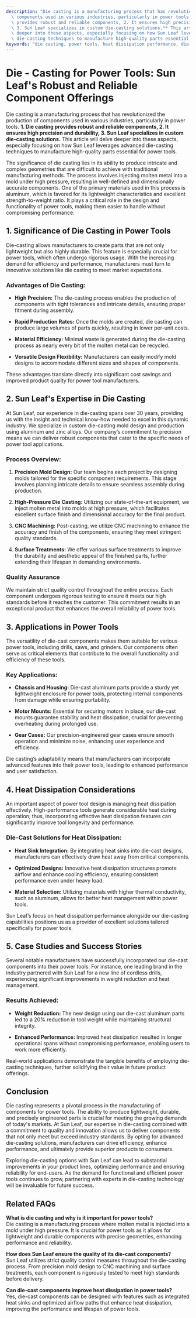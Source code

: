 ```yaml
---
description: "Die casting is a manufacturing process that has revolutionized the production of\
  \ components used in various industries, particularly in power tools. **1. Die casting\
  \ provides robust and reliable components, 2. It ensures high precision and durability,\
  \ 3. Sun Leaf specializes in custom die-casting solutions.** This article will delve\
  \ deeper into these aspects, especially focusing on how Sun Leaf leverages advanced\
  \ die-casting techniques to manufacture high-quality parts essential for power tools."
keywords: "die casting, power tools, heat dissipation performance, die-cast aluminum"
---
```

# Die - Casting for Power Tools: Sun Leaf's Robust and Reliable Component Offerings

Die casting is a manufacturing process that has revolutionized the production of components used in various industries, particularly in power tools. **1. Die casting provides robust and reliable components, 2. It ensures high precision and durability, 3. Sun Leaf specializes in custom die-casting solutions.** This article will delve deeper into these aspects, especially focusing on how Sun Leaf leverages advanced die-casting techniques to manufacture high-quality parts essential for power tools.

The significance of die casting lies in its ability to produce intricate and complex geometries that are difficult to achieve with traditional manufacturing methods. The process involves injecting molten metal into a mold under high pressure, resulting in well-defined and dimensionally accurate components. One of the primary materials used in this process is aluminum, which is favored for its lightweight characteristics and excellent strength-to-weight ratio. It plays a critical role in the design and functionality of power tools, making them easier to handle without compromising performance.

## **1. Significance of Die Casting in Power Tools**

Die-casting allows manufacturers to create parts that are not only lightweight but also highly durable. This feature is especially crucial for power tools, which often undergo rigorous usage. With the increasing demand for efficiency and performance, manufacturers must turn to innovative solutions like die casting to meet market expectations.

### **Advantages of Die Casting:**

- **High Precision:** The die-casting process enables the production of components with tight tolerances and intricate details, ensuring proper fitment during assembly.
  
- **Rapid Production Rates:** Once the molds are created, die casting can produce large volumes of parts quickly, resulting in lower per-unit costs.
  
- **Material Efficiency:** Minimal waste is generated during the die-casting process as nearly every bit of the molten metal can be recycled.

- **Versatile Design Flexibility:** Manufacturers can easily modify mold designs to accommodate different sizes and shapes of components.

These advantages translate directly into significant cost savings and improved product quality for power tool manufacturers.

## **2. Sun Leaf's Expertise in Die Casting**

At Sun Leaf, our experience in die-casting spans over 30 years, providing us with the insight and technical know-how needed to excel in this dynamic industry. We specialize in custom die-casting mold design and production using aluminum and zinc alloys. Our company’s commitment to precision means we can deliver robust components that cater to the specific needs of power tool applications.

### **Process Overview:**

1. **Precision Mold Design:** Our team begins each project by designing molds tailored for the specific component requirements. This stage involves planning intricate details to ensure seamless assembly during production.

2. **High-Pressure Die Casting:** Utilizing our state-of-the-art equipment, we inject molten metal into molds at high pressure, which facilitates excellent surface finish and dimensional accuracy for the final product.

3. **CNC Machining:** Post-casting, we utilize CNC machining to enhance the accuracy and finish of the components, ensuring they meet stringent quality standards.

4. **Surface Treatments:** We offer various surface treatments to improve the durability and aesthetic appeal of the finished parts, further extending their lifespan in demanding environments.

### **Quality Assurance**

We maintain strict quality control throughout the entire process. Each component undergoes rigorous testing to ensure it meets our high standards before it reaches the customer. This commitment results in an exceptional product that enhances the overall reliability of power tools.

## **3. Applications in Power Tools**

The versatility of die-cast components makes them suitable for various power tools, including drills, saws, and grinders. Our components often serve as critical elements that contribute to the overall functionality and efficiency of these tools. 

### **Key Applications:**

- **Chassis and Housing:** Die-cast aluminum parts provide a sturdy yet lightweight enclosure for power tools, protecting internal components from damage while ensuring portability.

- **Motor Mounts:** Essential for securing motors in place, our die-cast mounts guarantee stability and heat dissipation, crucial for preventing overheating during prolonged use.

- **Gear Cases:** Our precision-engineered gear cases ensure smooth operation and minimize noise, enhancing user experience and efficiency.

Die casting’s adaptability means that manufacturers can incorporate advanced features into their power tools, leading to enhanced performance and user satisfaction.

## **4. Heat Dissipation Considerations**

An important aspect of power tool design is managing heat dissipation effectively. High-performance tools generate considerable heat during operation; thus, incorporating effective heat dissipation features can significantly improve tool longevity and performance. 

### **Die-Cast Solutions for Heat Dissipation:**

- **Heat Sink Integration:** By integrating heat sinks into die-cast designs, manufacturers can effectively draw heat away from critical components.

- **Optimized Designs:** Innovative heat dissipation structures promote airflow and enhance cooling efficiency, ensuring consistent performance even under heavy load.

- **Material Selection:** Utilizing materials with higher thermal conductivity, such as aluminum, allows for better heat management within power tools.

Sun Leaf’s focus on heat dissipation performance alongside our die-casting capabilities positions us as a provider of excellent solutions tailored specifically for power tools.

## **5. Case Studies and Success Stories**

Several notable manufacturers have successfully incorporated our die-cast components into their power tools. For instance, one leading brand in the industry partnered with Sun Leaf for a new line of cordless drills, experiencing significant improvements in weight reduction and heat management.

### **Results Achieved:**

- **Weight Reduction:** The new design using our die-cast aluminum parts led to a 20% reduction in tool weight while maintaining structural integrity.

- **Enhanced Performance:** Improved heat dissipation resulted in longer operational spans without compromising performance, enabling users to work more efficiently.

Real-world applications demonstrate the tangible benefits of employing die-casting techniques, further solidifying their value in future product offerings.

## **Conclusion**

Die casting represents a pivotal process in the manufacturing of components for power tools. The ability to produce lightweight, durable, and precisely engineered parts is crucial for meeting the growing demands of today's markets. At Sun Leaf, our expertise in die-casting combined with a commitment to quality and innovation allows us to deliver components that not only meet but exceed industry standards. By opting for advanced die-casting solutions, manufacturers can drive efficiency, enhance performance, and ultimately provide superior products to consumers.

Exploring die-casting options with Sun Leaf can lead to substantial improvements in your product lines, optimizing performance and ensuring reliability for end-users. As the demand for functional and efficient power tools continues to grow, partnering with experts in die-casting technology will be invaluable for future success.

## Related FAQs

**What is die casting and why is it important for power tools?**  
Die casting is a manufacturing process where molten metal is injected into a mold under high pressure. It is crucial for power tools as it allows for lightweight and durable components with precise geometries, enhancing performance and reliability.

**How does Sun Leaf ensure the quality of its die-cast components?**  
Sun Leaf utilizes strict quality control measures throughout the die-casting process. From precision mold design to CNC machining and surface treatments, each component is rigorously tested to meet high standards before delivery.

**Can die-cast components improve heat dissipation in power tools?**  
Yes, die-cast components can be designed with features such as integrated heat sinks and optimized airflow paths that enhance heat dissipation, improving the performance and lifespan of power tools.
